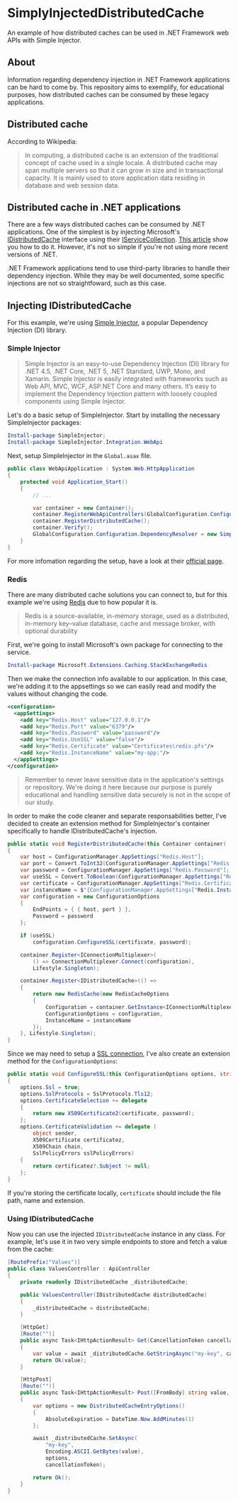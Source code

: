 # SimplyInjectedDistributedCache
An example of how distributed caches can be used in .NET Framework web APIs with Simple Injector.

## About

Information regarding dependency injection in .NET Framework applications can be hard to come by. This repository aims to exemplify, for educational purposes, how distributed caches can be consumed by these legacy applications.

## Distributed cache

According to Wikipedia:

> In computing, a distributed cache is an extension of the traditional concept of cache used in a single locale. A distributed cache may span multiple servers so that it can grow in size and in transactional capacity. It is mainly used to store application data residing in database and web session data.

## Distributed cache in .NET applications

There are a few ways distributed caches can be consumed by .NET applications. One of the simplest is by injecting Microsoft's [IDistributedCache](https://learn.microsoft.com/en-us/dotnet/api/microsoft.extensions.caching.distributed.idistributedcache?view=net-8.0) interface using their [IServiceCollection](https://learn.microsoft.com/en-us/dotnet/api/microsoft.extensions.dependencyinjection.iservicecollection?view=net-8.0). [This article](https://learn.microsoft.com/en-us/aspnet/core/performance/caching/distributed?view=aspnetcore-8.0) show you how to do it. However, it's not so simple if you're not using more recent versions of .NET.

.NET Framework applications tend to use third-party libraries to handle their dependency injection. While they may be well documented, some specific injections are not so straightfoward, such as this case.

## Injecting IDistributedCache

For this example, we're using [Simple Injector](https://simpleinjector.org/), a popular Dependency Injection (DI) library.

### Simple Injector

> Simple Injector is an easy-to-use Dependency Injection (DI) library for .NET 4.5, .NET Core, .NET 5, .NET Standard, UWP, Mono, and Xamarin. Simple Injector is easily integrated with frameworks such as Web API, MVC, WCF, ASP.NET Core and many others. It’s easy to implement the Dependency Injection pattern with loosely coupled components using Simple Injector.

Let's do a basic setup of SimpleInjector. Start by installing the necessary SimpleInjector packages:

```powershell
Install-package SimpleInjector;
Install-package SimpleInjector.Integration.WebApi
```

Next, setup SimpleInjector in the `Global.asax` file.

```csharp
public class WebApiApplication : System.Web.HttpApplication
{
    protected void Application_Start()
    {
        // ...

        var container = new Container();
        container.RegisterWebApiControllers(GlobalConfiguration.Configuration);
        container.RegisterDistributedCache();
        container.Verify();
        GlobalConfiguration.Configuration.DependencyResolver = new SimpleInjectorWebApiDependencyResolver(container);
    }
}
```

For more infomation regarding the setup, have a look at their [official page](https://docs.simpleinjector.org/en/latest/quickstart.html).

### Redis

There are many distributed cache solutions you can connect to, but for this example we're using [Redis](https://redis.io/) due to how popular it is.

> Redis is a source-available, in-memory storage, used as a distributed, in-memory key–value database, cache and message broker, with optional durability

First, we're going to install Microsoft's own package for connecting to the service.

```powershell
Install-package Microsoft.Extensions.Caching.StackExchangeRedis
```

Then we make the connection info available to our application. In this case, we're adding it to the appsettings so we can easily read and modify the values without changing the code.

```xml
<configuration>
  <appSettings>
	<add key="Redis.Host" value="127.0.0.1"/>
	<add key="Redis.Port" value="6379"/>
	<add key="Redis.Password" value="password"/>
	<add key="Redis.UseSSL" value="false"/>
	<add key="Redis.Certificate" value="Certificates\redis.pfx"/>
	<add key="Redis.InstanceName" value="my-app:"/>
  </appSettings>
</configuration>
```

> Remember to never leave sensitive data in the application's settings or repository. We're doing it here because our purpose is purely educational and handling sensitive data securely is not in the scope of our study.

In order to make the code cleaner and separate responsabilities better, I've decided to create an extension method for SimpleInjector's container specifically to handle IDistributedCache's injection.

```csharp
public static void RegisterDistributedCache(this Container container)
{
    var host = ConfigurationManager.AppSettings["Redis.Host"];
    var port = Convert.ToInt32(ConfigurationManager.AppSettings["Redis.Port"]);
    var password = ConfigurationManager.AppSettings["Redis.Password"];  // Find somewhere safe
    var useSSL = Convert.ToBoolean(ConfigurationManager.AppSettings["Redis.UseSSL"]);
    var certificate = ConfigurationManager.AppSettings["Redis.Certificate"];
    var instanceName = $"{ConfigurationManager.AppSettings["Redis.InstanceName"]}:";
    var configuration = new ConfigurationOptions
    {
        EndPoints = { { host, port } },
        Password = password
    };

    if (useSSL)
        configuration.ConfigureSSL(certificate, password);

    container.Register<IConnectionMultiplexer>(
        () => ConnectionMultiplexer.Connect(configuration),
        Lifestyle.Singleton);

    container.Register<IDistributedCache>(() =>
    {
        return new RedisCache(new RedisCacheOptions
        {
            Configuration = container.GetInstance<IConnectionMultiplexer>().Configuration,
            ConfigurationOptions = configuration,
            InstanceName = instanceName
        });
    }, Lifestyle.Singleton);
}
```

Since we may need to setup a [SSL connection](https://www.ibm.com/docs/en/cics-tg-zos/9.3.0?topic=ssl-how-connection-is-established), I've also create an extension method for the `ConfigurationOptions`:

```csharp
public static void ConfigureSSL(this ConfigurationOptions options, string certificate, string password)
{
    options.Ssl = true;
    options.SslProtocols = SslProtocols.Tls12;
    options.CertificateSelection += delegate
    {
        return new X509Certificate2(certificate, password);
    };
    options.CertificateValidation += delegate (
        object sender,
        X509Certificate certificatez,
        X509Chain chain,
        SslPolicyErrors sslPolicyErrors)
    {
        return certificatez?.Subject != null;
    };
}
```

If you're storing the certificate locally, `certificate` should include the file path, name and extension.

### Using IDistributedCache

Now you can use the injected `IDistributedCache` instance in any class. For example, let's use it in two very simple endpoints to store and fetch a value from the cache:

```csharp
[RoutePrefix("Values")]
public class ValuesController : ApiController
{
    private readonly IDistributedCache _distributedCache;

    public ValuesController(IDistributedCache distributedCache)
    {
        _distributedCache = distributedCache;
    }

    [HttpGet]
    [Route("")]
    public async Task<IHttpActionResult> Get(CancellationToken cancellationToken)
    {
        var value = await _distributedCache.GetStringAsync("my-key", cancellationToken);
        return Ok(value);
    }

    [HttpPost]
    [Route("")]
    public async Task<IHttpActionResult> Post([FromBody] string value, CancellationToken cancellationToken)
    {
        var options = new DistributedCacheEntryOptions()
        {
            AbsoluteExpiration = DateTime.Now.AddMinutes(1)
        };

        await _distributedCache.SetAsync(
            "my-key",
            Encoding.ASCII.GetBytes(value),
            options,
            cancellationToken);

        return Ok();
    }
}
```